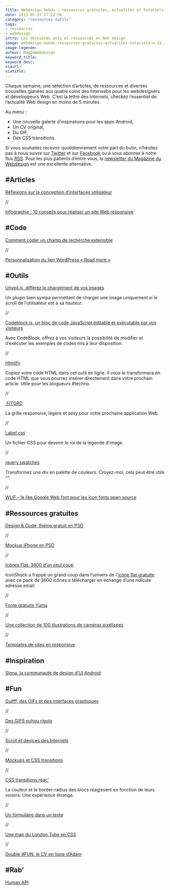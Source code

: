 ```yaml
---
title: Webdesign hebdo – ressources gratuites, actualités et tutoriels – 11
date: 2013-05-27 17:22:56
category: "ressources-outils"
tags:
- ressources
- webdesign
intro: Les dernières actu et ressources en Web design
image: webdesign-hebdo-ressources-gratuites-actualites-tutoriels-n-11.jpg
image-legende:
auteur: MagDuWebdesign
keyword_title:
keyword_desc:
viaurl:
viatitle:
---
```


<p>Chaque semaine, une sélection d’articles, de&nbsp;ressources&nbsp;et diverses trouvailles glanées aux quatre coins des Interwebs pour les webdesigners et développeurs Web. C’est la lettre des Internets, checkez l’essentiel de l’actualité Web design&nbsp;en moins de 5 minutes.</p>
<p>Au menu :</p>
<ul>
<li>Une nouvelle galerie d’inspirations pour les apps Android,</li>
<li>Un CV original,</li>
<li>Du GIF,</li>
<li>Des CSS transitions.</li>
</ul>
<p>Si vous souhaitez recevoir quotidiennement votre part du butin, n’hésitez pas à nous suivre sur&nbsp;<a title="Nous suivre sur Twitter " href="https://twitter.com/#!/MagDuWebdesign" target="_blank">Twitter</a>&nbsp;et sur&nbsp;<a title="Nous suivre sur Facebook" href="http://www.facebook.com/pages/Magazine-Du-Webdesign/213372618767122" target="_blank">Facebook</a>&nbsp;ou à vous abonner à notre flux&nbsp;<a title="Abonnez-vous à notre flux RSS" href="http://feeds.feedburner.com/magazineduwebdesign/xaVh" target="_blank">RSS</a>. Pour les plus patients d’entre vous, la&nbsp;<a title="S'inscrire à la newsletter" href="http://magazineduwebdesign.com/sinscrire-a-la-newsletter">newsletter du Magazine du Webdesign</a>&nbsp;est une excellente alternative.</p>
<h2>#Articles</h2>
<p><a href="http://thelayout.cc/" target="_blank">Réflexions sur la conception d’interfaces utilisateur</a></p>
<p>//</p>
<p><a href="http://readwrite.com/2013/04/16/10-developer-tips-to-build-a-responsive-website-infographic" target="_blank">Infographie : 10 conseils pour réaliser un site Web responsive</a></p>
<h2>#Code</h2>
<p><a href="http://designshack.net/articles/css/expanding-html5-css3-search-input-field/" target="_blank">Comment coder un champ de recherche extensible</a></p>
<p>//</p>
<p><a title="Personnalisation du lien WordPress «&nbsp;Read more&nbsp;»" href="http://magazineduwebdesign.com/tutoriel-wordpress-personnaliser-read-more" rel="bookmark">Personnalisation du lien WordPress «&nbsp;Read more&nbsp;»</a></p>
<h2>#Outils</h2>
<p><a href="http://luis-almeida.github.io/unveil/" target="_blank">Unveil.js, différez le chargement de vos images</a></p>
<p>Un plugin bien sympa permettant de charger une image uniquement si le scroll de l’utilisateur est à sa hauteur.</p>
<p>//</p>
<p><a href="http://filepicker.github.io/codeblock.js/" target="_blank">Codeblock.js, un bloc de code JavaScript éditable et exécutable par vos visiteurs</a></p>
<p>Avec CodeBlock, offrez à vos visiteurs la possibilité de modifier et d’exécuter les exemples de codes mis à leur disposition.</p>
<p>//</p>
<p><a href="http://www.htmlify.net/" target="_blank">Htmlify</a></p>
<p>Copiez votre code HTML dans cet outil en ligne. Il vous le transformera en code HTML que vous pourrez insérer directement dans votre prochain article. Utile pour les blogueurs #techno.</p>
<p>//</p>
<p><a href="http://www.fitgrd.com/" target="_blank">.FITGRD</a></p>
<p>La grille responsive, légère et sexy pour votre prochaine application Web.</p>
<p>//</p>
<p><a href="http://usablica.github.io/label.css/" target="_blank">Label.css</a></p>
<p>Un fichier CSS pour devenir le roi de la légende d’image.</p>
<p>//</p>
<p><a href="https://github.com/maxmackie/jquery.swatches" target="_blank">jquery.swatches</a></p>
<p>Transformez une div en palette de couleurs. Croyez-moi, cela peut être utile ^^.</p>
<p>//</p>
<p><a title="WLIF – le like Google Web font pour les icon fonts open source" href="http://magazineduwebdesign.com/we-love-icon-font-open-source" rel="bookmark">WLIF – le like Google Web font pour les icon fonts open source</a></p>
<h2>#Ressources gratuites</h2>
<p><a href="http://diogodantas.com/designcode" target="_blank">Design &amp; Code, thème gratuit en PSD</a></p>
<p>//</p>
<p><a href="http://dribbble.com/shots/1074376-Free-iPhone-Mockup-PSD" target="_blank">Mockup iPhone en PSD</a></p>
<p>//</p>
<p><a href="http://www.iconshock.com/icon_sets/flat-icons/" target="_blank">Icônes Flat, 3600 d’un seul coup</a></p>
<p>IconShock a frappé un grand coup dans l’univers de l’<a title="Connaissez-vous ces 40 fabuleux packs d’icônes flat design ?" href="http://magazineduwebdesign.com/icones-flat-design">icône flat gratuite</a> avec ce pack de 3600 icônes à télécharger en échange d’une ridicule adresse email.</p>
<p>//</p>
<p><a href="http://www.behance.net/gallery/Yuma-Typeface/8758599" target="_blank">Fonte gratuite Yuma</a></p>
<p>//</p>
<p><a href="http://b.illbrown.com/camera/" target="_blank">Une collection de 100 illustrations de caméras pixélisées</a></p>
<p>//</p>
<p><a href="http://html5up.net/" target="_blank">Templates de sites en responsive</a></p>
<h2>#Inspiration</h2>
<p><a href="http://www.signa.li/" target="_blank">Signa, la communauté de design d’UI Android</a></p>
<h2>#Fun</h2>
<p><a href="http://guifff.com/" target="_blank">Guifff, des GIFs et des interfaces graphiques</a></p>
<p>//</p>
<p><a href="http://bisouslescopains.tumblr.com/" target="_blank">Des GIFS&nbsp;ouhou rigolo</a></p>
<p>//</p>
<p><a href="http://codepen.io/P233/pen/LCBby" target="_blank">Scroll et devices des Internets</a></p>
<p>//</p>
<p><a href="http://tympanus.net/codrops/2013/05/15/morphing-devices/" target="_blank">Mockups et CSS transitions</a></p>
<p>//</p>
<p><a href="http://codepen.io/kindofone/details/rGcfs" target="_blank">CSS transitions réac’</a></p>
<p>La couleur et le border-radius des blocs réagissent en fonction de leurs voisins. Une expérience étrange.</p>
<p>//</p>
<p><a href="http://tympanus.net/Tutorials/NaturalLanguageForm/" target="_blank">Un formulaire dans un texte</a></p>
<p>//</p>
<p><a href="http://www.csstubemap.co.uk/" target="_blank">Une map du&nbsp;London Tube en CSS</a></p>
<p>//</p>
<p><a href="http://awaxman.com/" target="_blank">Double #FUN, le CV en ligne d’Adam</a></p>
<h2>#Rab’</h2>
<p><a href="http://humanapi.co/" target="_blank">Human API</a></p>
